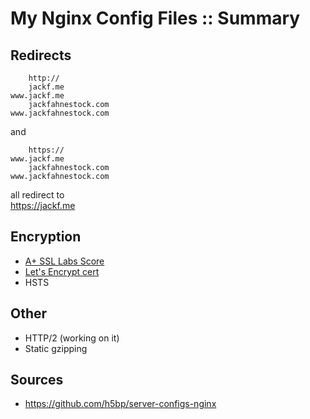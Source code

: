 # My Nginx Config Files :: Summary

## Redirects

        http://
        jackf.me
    www.jackf.me
        jackfahnestock.com
    www.jackfahnestock.com

and

        https://
    www.jackf.me
        jackfahnestock.com
    www.jackfahnestock.com

all redirect to <br>
https://jackf.me

## Encryption

- [A+ SSL Labs Score](https://www.ssllabs.com/ssltest/analyze.html?d=jackf.me&latest)
- [Let's Encrypt cert](http://vpshostserver.com/how-to-secure-nginx-with-lets-encrypt-on-ubuntu-14-04.html)
- HSTS

## Other

- HTTP/2 (working on it)
- Static gzipping

## Sources

- https://github.com/h5bp/server-configs-nginx
